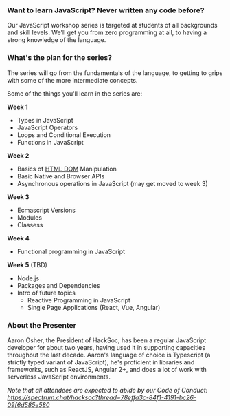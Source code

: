 ### Want to learn JavaScript? Never written any code before?

Our JavaScript workshop series is targeted at students of all backgrounds and skill levels. We'll get you from zero programming at all, to having a strong knowledge of the language.

### What's the plan for the series?

The series will go from the fundamentals of the language, to getting to grips with some of the more intermediate concepts.

Some of the things you'll learn in the series are:

__Week 1__

 - Types in JavaScript
 - JavaScript Operators
 - Loops and Conditional Execution
 - Functions in JavaScript

__Week 2__

 - Basics of [HTML DOM](#) Manipulation
 - Basic Native and Browser APIs
 - Asynchronous operations in JavaScript (may get moved to week 3)

__Week 3__

 - Ecmascript Versions
 - Modules
 - Classess

__Week 4__

 - Functional programming in JavaScript

__Week 5__ (TBD)
 
 - Node.js
 - Packages and Dependencies
 - Intro of future topics
   - Reactive Programming in JavaScript
   - Single Page Applications (React, Vue, Angular)

### About the Presenter
Aaron Osher, the President of HackSoc, has been a regular JavaScript developer for about two years, having used it in supporting capacities throughout the last decade. Aaron's language of choice is Typescript (a strictly typed variant of JavaScript), he's proficient in libraries and frameworks, such as ReactJS, Angular 2+, and does a lot of work with serverless JavaScript environments.

_Note that all attendees are expected to abide by our Code of Conduct: https://spectrum.chat/hacksoc?thread=78effa3c-84f1-4191-bc26-09f6d585e580_